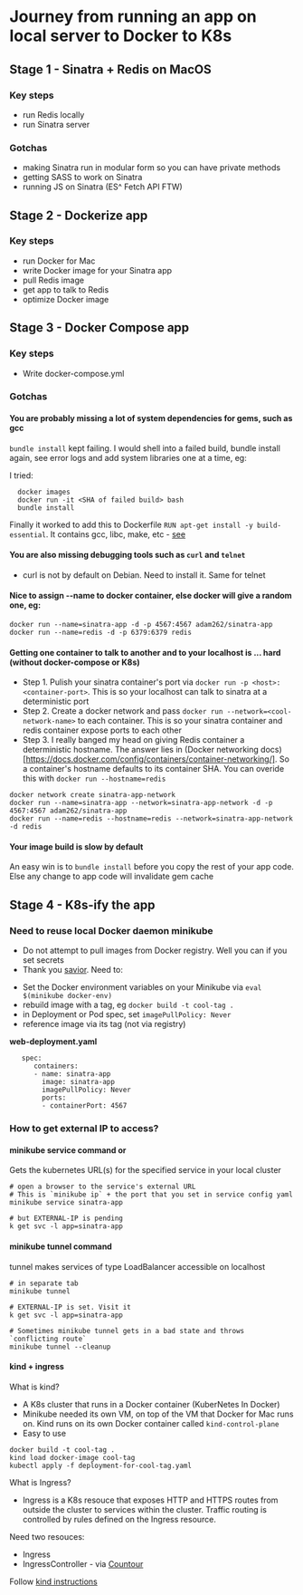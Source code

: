# Journey from running an app on local server to Docker to K8s

## Stage 1 - Sinatra + Redis on MacOS
### Key steps
* run Redis locally
* run Sinatra server

### Gotchas
* making Sinatra run in modular form so you can have private methods
* getting SASS to work on Sinatra
* running JS on Sinatra (ES^ Fetch API FTW)

## Stage 2 - Dockerize app
### Key steps
* run Docker for Mac
* write Docker image for your Sinatra app
* pull Redis image
* get app to talk to Redis
* optimize Docker image

## Stage 3 - Docker Compose app
### Key steps
* Write docker-compose.yml

### Gotchas
#### You are probably missing a lot of system dependencies for gems, such as gcc 
`bundle install` kept failing. I would shell into a failed build, bundle install again, see error logs and add
system libraries one at a time, eg:

I tried: 
```
  docker images
  docker run -it <SHA of failed build> bash
  bundle install
  ```
Finally it worked to add this to Dockerfile `RUN apt-get install -y build-essential`. It contains gcc, libc, make, etc - [see](https://packages.debian.org/sid/build-essential)

#### You are also missing debugging tools such as `curl` and `telnet`
* curl is not by default on Debian. Need to install it. Same for telnet

#### Nice to assign --name to docker container, else docker will give a random one, eg:
```
docker run --name=sinatra-app -d -p 4567:4567 adam262/sinatra-app
docker run --name=redis -d -p 6379:6379 redis
``` 

#### Getting one container to talk to another and to your localhost is ... hard (without docker-compose or K8s)
* Step 1. Pulish your sinatra container's port via `docker run -p <host>:<container-port>`. This is so your localhost can talk to sinatra at a deterministic port
* Step 2. Create a docker network and pass `docker run --network=<cool-network-name>` to each container. This is so your sinatra container and redis container expose ports to each other
* Step 3. I really banged my head on giving Redis container a deterministic hostname.  The answer lies in (Docker networking docs) [https://docs.docker.com/config/containers/container-networking/]. So a container's hostname defaults to its container SHA. You can overide this with `docker run --hostname=redis`


```
docker network create sinatra-app-network
docker run --name=sinatra-app --network=sinatra-app-network -d -p 4567:4567 adam262/sinatra-app
docker run --name=redis --hostname=redis --network=sinatra-app-network -d redis
```

#### Your image build is slow by default
An easy win is to `bundle install` before you copy the rest of your app code. Else any change to app code will invalidate gem cache

## Stage 4 - K8s-ify the app
### Need to reuse local Docker daemon minikube
* Do not attempt to pull images from Docker registry. Well you can if you set secrets
* Thank you [savior](https://stackoverflow.com/questions/42564058/how-to-use-local-docker-images-with-minikube). Need to:
- Set the Docker environment variables on your Minikube via `eval $(minikube docker-env)`
- rebuild image with a tag, eg `docker build -t cool-tag .`
- in Deployment or Pod spec, set `imagePullPolicy: Never`
- reference image via its tag (not via registry)

**web-deployment.yaml**
```
   spec:
      containers:
      - name: sinatra-app
        image: sinatra-app
        imagePullPolicy: Never
        ports:
        - containerPort: 4567
```

### How to get external IP to access?
#### minikube service command or 
Gets the kubernetes URL(s) for the specified service in your local cluster
```
# open a browser to the service's external URL
# This is `minikube ip` + the port that you set in service config yaml 
minikube service sinatra-app

# but EXTERNAL-IP is pending
k get svc -l app=sinatra-app
``` 

#### minikube tunnel command
tunnel makes services of type LoadBalancer accessible on localhost
```
# in separate tab
minikube tunnel

# EXTERNAL-IP is set. Visit it
k get svc -l app=sinatra-app

# Sometimes minikube tunnel gets in a bad state and throws `conflicting route`
minikube tunnel --cleanup
``` 

#### kind + ingress
What is kind?
* A K8s cluster that runs in a Docker container (KuberNetes In Docker)
* Minikube needed its own VM, on top of the VM that Docker for Mac runs on. Kind runs on its own Docker container called `kind-control-plane`
* Easy to use

```
docker build -t cool-tag .
kind load docker-image cool-tag
kubectl apply -f deployment-for-cool-tag.yaml
```

What is Ingress?
* Ingress is a K8s resouce that exposes HTTP and HTTPS routes from outside the cluster to services within the cluster. Traffic routing is controlled by rules defined on the Ingress resource.

Need two resouces:
* Ingress
* IngressController - via [Countour](https://projectcontour.io/)

Follow [kind instructions](https://kind.sigs.k8s.io/docs/user/ingress/)
